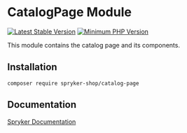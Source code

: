 # CatalogPage Module
[![Latest Stable Version](https://poser.pugx.org/spryker-shop/catalog-page/v/stable.svg)](https://packagist.org/packages/spryker-shop/catalog-page)
[![Minimum PHP Version](https://img.shields.io/badge/php-%3E%3D%208.0-8892BF.svg)](https://php.net/)

This module contains the catalog page and its components.

## Installation

```
composer require spryker-shop/catalog-page
```

## Documentation

[Spryker Documentation](https://docs.spryker.com)
